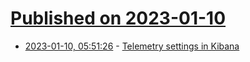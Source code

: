 # [Published on 2023-01-10](index.md)

* [2023-01-10, 05:51:26](https://news.ycombinator.com/item?id=34321015) - [Telemetry settings in Kibana](https://www.elastic.co/guide/en/kibana/8.5/telemetry-settings-kbn.html)
